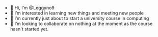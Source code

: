 - 👋 Hi, I’m @Leggyno9
- 👀 I’m interested in learning new things and meeting new people
- 🌱 I’m currently just about to start a university course in computing
- 💞️ I’m looking to collaborate on nothing at the moment as the course hasn't started yet.
